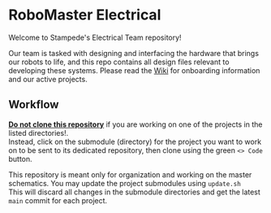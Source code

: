 # RoboMaster Electrical
Welcome to Stampede's Electrical Team repository!

Our team is tasked with designing and interfacing the hardware that brings our robots to life, and this repo contains all design files relevant to developing these systems.
Please read the [Wiki]( https://github.com/ut-ras/robomaster_electrical/wiki) for onboarding information and our active projects.

## Workflow

<ins>**Do not clone this repository**</ins> if you are working on one of the projects in the listed directories!.\
Instead, click on the submodule (directory) for the project you want to work on to be sent to its dedicated repository, then clone using the green `<> Code` button.

This repository is meant only for organization and working on the master schematics. You may update the project submodules using `update.sh`\
This will discard all changes in the submodule directories and get the latest `main` commit for each project.
